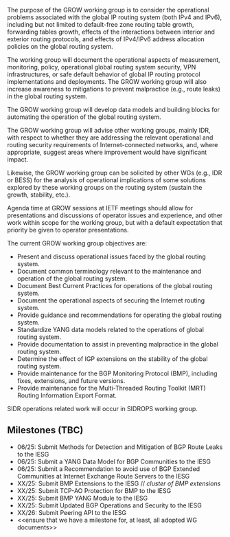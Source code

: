 The purpose of the GROW working group is to consider the operational problems
associated with the global IP routing system (both IPv4 and IPv6), including
but not limited to default-free zone routing table growth, forwarding tables
growth, effects of the interactions between interior and exterior routing protocols,
and effects of IPv4/IPv6 address allocation policies on the global routing system. 

The working group will document the operational aspects of measurement, monitoring,
policy, operational global routing system security, VPN infrastructures, or safe
default behavior of global IP routing protocol implementations and deployments.
The GROW working group will also increase awareness to mitigations to prevent
malpractice (e.g., route leaks) in the global routing system.

The GROW working group will develop data models and building blocks
for automating the operation of the global routing system.

The GROW working group will advise other working groups, mainly IDR,
with respect to whether they are addressing the relevant operational and
routing security requirements of Internet-connected networks, and, where
appropriate, suggest areas where improvement would have significant impact.

Likewise, the GROW working group can be solicited by other WGs (e.g., IDR or BESS)
for the analysis of operational implications of some solutions explored
by these working groups on the routing system (sustain the growth, stability, etc.).

Agenda time at GROW sessions at IETF meetings should allow for presentations
and discussions of operator issues and experience, and other work within scope for
the working group, but with a default expectation that priority be given
to operator presentations.

The current GROW working group objectives are:

* Present and discuss operational issues faced by the global routing system.
* Document common terminology relevant to the maintenance and operation
  of the global routing system.
* Document Best Current Practices for operations of the global routing system.
* Document the operational aspects of securing the Internet routing system.
* Provide guidance and recommendations for operating the global routing system.
* Standardize YANG data models related to the operations of global routing system.
*	Provide documentation to assist in preventing malpractice in the
  global routing system.
*	Determine the effect of IGP extensions on the stability of the global
  routing system.
* Provide maintenance for the BGP Monitoring Protocol (BMP), including fixes,
  extensions, and future versions.
* Provide maintenance for the Multi-Threaded Routing Toolkit (MRT)
  Routing Information Export Format.

SIDR operations related work will occur in SIDROPS working group.

## Milestones (TBC)

* 06/25: Submit Methods for Detection and Mitigation of BGP Route Leaks to the IESG 
* 06/25: Submit a YANG Data Model for BGP Communities to the IESG
* 06/25: Submit a Recommendation to avoid use of BGP Extended Communities at Internet Exchange Route Servers to the IESG
* XX/25: Submit BMP Extensions to the IESG    // *cluster of BMP extensions*
* XX/25: Submit TCP-AO Protection for BMP to the IESG
* XX/25: Submit BMP YANG Module to the IESG
* XX/25: Submit Updated BGP Operations and Security to the IESG
* XX/26: Submit Peering API to the IESG
* <<ensure that we have a milestone for, at least, all adopted WG documents>>

